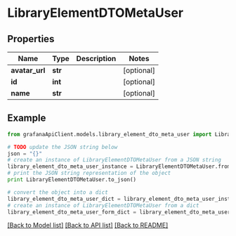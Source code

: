 # LibraryElementDTOMetaUser


## Properties
Name | Type | Description | Notes
------------ | ------------- | ------------- | -------------
**avatar_url** | **str** |  | [optional] 
**id** | **int** |  | [optional] 
**name** | **str** |  | [optional] 

## Example

```python
from grafanaApiClient.models.library_element_dto_meta_user import LibraryElementDTOMetaUser

# TODO update the JSON string below
json = "{}"
# create an instance of LibraryElementDTOMetaUser from a JSON string
library_element_dto_meta_user_instance = LibraryElementDTOMetaUser.from_json(json)
# print the JSON string representation of the object
print LibraryElementDTOMetaUser.to_json()

# convert the object into a dict
library_element_dto_meta_user_dict = library_element_dto_meta_user_instance.to_dict()
# create an instance of LibraryElementDTOMetaUser from a dict
library_element_dto_meta_user_form_dict = library_element_dto_meta_user.from_dict(library_element_dto_meta_user_dict)
```
[[Back to Model list]](../README.md#documentation-for-models) [[Back to API list]](../README.md#documentation-for-api-endpoints) [[Back to README]](../README.md)


